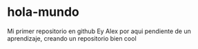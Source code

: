 # hola-mundo
Mi primer repositorio en github
Ey Alex por aqui pendiente de un aprendizaje, creando un repositorio bien cool
